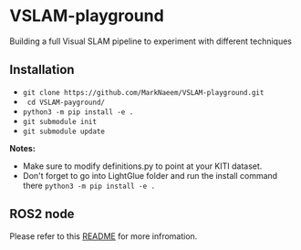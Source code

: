 # VSLAM-playground
Building a full Visual SLAM pipeline to experiment with different techniques

## Installation 
- `git clone https://github.com/MarkNaeem/VSLAM-playground.git`
- ` cd VSLAM-payground/`
- `python3 -m pip install -e .` 
- `git submodule init`
- `git submodule update`

**Notes:**
- Make sure to modify definitions.py to point at your KITI dataset.
- Don't forget to go into LightGlue folder and run the install command there `python3 -m pip install -e .`


## ROS2 node

Please refer to this [README](./ros2_ws/README.md) for more infromation.